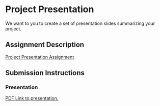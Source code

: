 # Project Presentation
We want to you to create a set of presentation slides summarizing your project.

## Assignment Description
[Project Presentation Assignment](https://education.launchcode.org/liftoff/modules/assignments/project-presentation)

## Submission Instructions

### Presentation
<a href="https://github.com/chriswike/liftoff-assignments/blob/master/P6-Project_Presentation/Chris%20Wike%20LifeNotes%20Java%20Journaling%20Project%20Presentation%20Template.pdf">PDF Link to presentation.</a>
